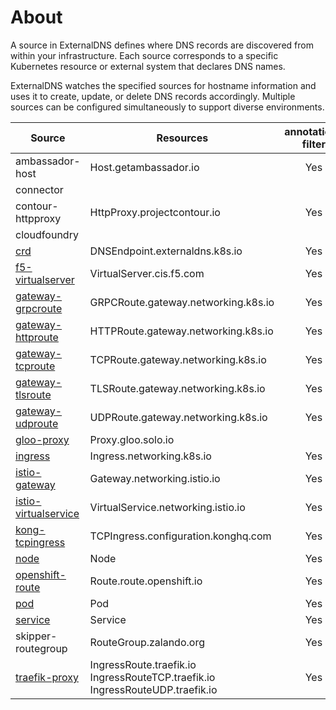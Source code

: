 # About

A source in ExternalDNS defines where DNS records are discovered from within your infrastructure. Each source corresponds to a specific Kubernetes resource or external system that declares DNS names.

ExternalDNS watches the specified sources for hostname information and uses it to create, update, or delete DNS records accordingly. Multiple sources can be configured simultaneously to support diverse environments.

| Source                                  | Resources                                                                     | annotation-filter | label-filter |
|-----------------------------------------|-------------------------------------------------------------------------------|:-----------------:|:------------:|
| ambassador-host                         | Host.getambassador.io                                                         |        Yes        |     Yes      |
| connector                               |                                                                               |                   |              |
| contour-httpproxy                       | HttpProxy.projectcontour.io                                                   |        Yes        |              |
| cloudfoundry                            |                                                                               |                   |              |
| [crd](crd.md)                           | DNSEndpoint.externaldns.k8s.io                                                |        Yes        |     Yes      |
| [f5-virtualserver](f5-virtualserver.md) | VirtualServer.cis.f5.com                                                      |        Yes        |              |
| [gateway-grpcroute](gateway.md)         | GRPCRoute.gateway.networking.k8s.io                                           |        Yes        |     Yes      |
| [gateway-httproute](gateway.md)         | HTTPRoute.gateway.networking.k8s.io                                           |        Yes        |     Yes      |
| [gateway-tcproute](gateway.md)          | TCPRoute.gateway.networking.k8s.io                                            |        Yes        |     Yes      |
| [gateway-tlsroute](gateway.md)          | TLSRoute.gateway.networking.k8s.io                                            |        Yes        |     Yes      |
| [gateway-udproute](gateway.md)          | UDPRoute.gateway.networking.k8s.io                                            |        Yes        |     Yes      |
| [gloo-proxy](gloo-proxy.md)             | Proxy.gloo.solo.io                                                            |                   |              |
| [ingress](ingress.md)                   | Ingress.networking.k8s.io                                                     |        Yes        |     Yes      |
| [istio-gateway](istio.md)               | Gateway.networking.istio.io                                                   |        Yes        |              |
| [istio-virtualservice](istio.md)        | VirtualService.networking.istio.io                                            |        Yes        |              |
| [kong-tcpingress](kong.md)              | TCPIngress.configuration.konghq.com                                           |        Yes        |              |
| [node](nodes.md)                        | Node                                                                          |        Yes        |     Yes      |
| [openshift-route](openshift.md)         | Route.route.openshift.io                                                      |        Yes        |     Yes      |
| [pod](pod.md)                           | Pod                                                                           |        Yes        |     Yes      |
| [service](service.md)                   | Service                                                                       |        Yes        |     Yes      |
| skipper-routegroup                      | RouteGroup.zalando.org                                                        |        Yes        |              |
| [traefik-proxy](traefik-proxy.md)       | IngressRoute.traefik.io IngressRouteTCP.traefik.io IngressRouteUDP.traefik.io |        Yes        |              |

